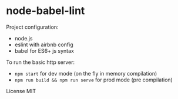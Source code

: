 # node-babel-lint

Project configuration:
 - node.js
 - eslint with airbnb config
 - babel for ES6+ js syntax

To run the basic http server:
 - `npm start` for dev mode (on the fly in memory compilation)
 - `npm run build && npm run serve` for prod mode (pre compilation)



License MIT
